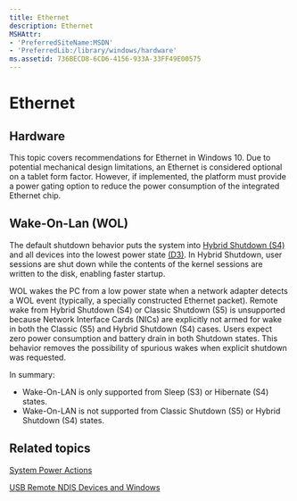 ```yaml
---
title: Ethernet
description: Ethernet
MSHAttr:
- 'PreferredSiteName:MSDN'
- 'PreferredLib:/library/windows/hardware'
ms.assetid: 736BECD8-6CD6-4156-933A-33FF49E00575
---
```


# Ethernet


## Hardware


This topic covers recommendations for Ethernet in Windows 10. Due to potential mechanical design limitations, an Ethernet is considered optional on a tablet form factor. However, if implemented, the platform must provide a power gating option to reduce the power consumption of the integrated Ethernet chip.

## Wake-On-Lan (WOL)


The default shutdown behavior puts the system into [Hybrid Shutdown (S4)](http://msdn.microsoft.com/library/windows/desktop/aa373229.aspx) and all devices into the lowest power state [(D3)](http://msdn.microsoft.com/library/aa932261.aspx). In Hybrid Shutdown, user sessions are shut down while the contents of the kernel sessions are written to the disk, enabling faster startup.

WOL wakes the PC from a low power state when a network adapter detects a WOL event (typically, a specially constructed Ethernet packet). Remote wake from Hybrid Shutdown (S4) or Classic Shutdown (S5) is unsupported because Network Interface Cards (NICs) are explicitly not armed for wake in both the Classic (S5) and Hybrid Shutdown (S4) cases. Users expect zero power consumption and battery drain in both Shutdown states. This behavior removes the possibility of spurious wakes when explicit shutdown was requested.

In summary:

-   Wake-On-LAN is only supported from Sleep (S3) or Hibernate (S4) states.
-   Wake-On-LAN is not supported from Classic Shutdown (S5) or Hybrid Shutdown (S4) states.

## Related topics


[System Power Actions](http://msdn.microsoft.com/library/windows/hardware/ff564553)

[USB Remote NDIS Devices and Windows](http://msdn.microsoft.com/windows/hardware/gg463298.aspx)

 

 








